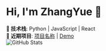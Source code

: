 # Hi, I'm ZhangYue 👋  
​**​🌱 技术栈​**​: Python | JavaScript | React  
​**​🔭 近期项目​**​: [项目名称](链接) | [Demo](链接)  
![GitHub Stats](https://github-readme-stats.vercel.app/api?username=zzzyyy333&show_icons=true)  

